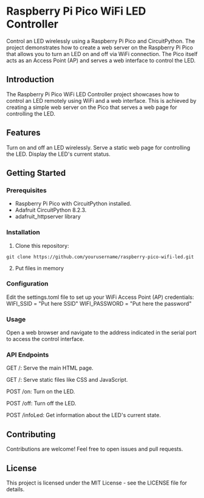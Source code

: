 
# Raspberry Pi Pico WiFi LED Controller
Control an LED wirelessly using a Raspberry Pi Pico and CircuitPython. The project demonstrates how to create a web server on the Raspberry Pi Pico that allows you to turn an LED on and off via WiFi connection. The Pico itself acts as an Access Point (AP) and serves a web interface to control the LED.
## Introduction

The Raspberry Pi Pico WiFi LED Controller project showcases how to control an LED remotely using WiFi and a web interface. This is achieved by creating a simple web server on the Pico that serves a web page for controlling the LED.

## Features
Turn on and off an LED wirelessly.
Serve a static web page for controlling the LED.
Display the LED's current status.
## Getting Started
### Prerequisites
* Raspberry Pi Pico with CircuitPython installed.
* Adafruit CircuitPython 8.2.3.
* adafruit_httpserver library
### Installation
1. Clone this repository:
```
git clone https://github.com/yourusername/raspberry-pico-wifi-led.git
```
2. Put files in memory

### Configuration
Edit the settings.toml file to set up your WiFi Access Point (AP) credentials:
WIFI_SSID = "Put here SSID"
WIFI_PASSWORD = "Put here the password"

### Usage

Open a web browser and navigate to the address indicated in the serial port to access the control interface.

### API Endpoints
GET /: Serve the main HTML page.

GET /<filename>: Serve static files like CSS and JavaScript.

POST /on: Turn on the LED.

POST /off: Turn off the LED.

POST /infoLed: Get information about the LED's current state.

## Contributing
Contributions are welcome! Feel free to open issues and pull requests.

## License
This project is licensed under the MIT License - see the LICENSE file for details.
